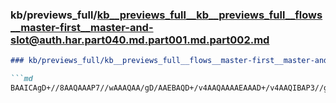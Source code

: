### kb/previews_full/kb__previews_full__kb__previews_full__flows__master-first__master-and-slot@auth.har.part040.md.part001.md.part002.md

```md
### kb/previews_full/kb__previews_full__flows__master-first__master-and-slot@auth.har.part040.md.part001.md (part 002)

```md
BAAICAgD+//8AAQAAAP7//wAAAQAA/gD/AAEBAQD+/v4AAQAAAAEAAAD+/v4AAQIBAP3//gABAgEAAgABAP///wAB//8AAAI
```

```

```
